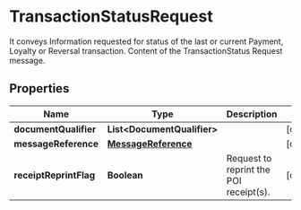 

# TransactionStatusRequest

It conveys Information requested for status of the last or current Payment, Loyalty or Reversal transaction. Content of the TransactionStatus Request message.

## Properties

| Name | Type | Description | Notes |
|------------ | ------------- | ------------- | -------------|
|**documentQualifier** | **List&lt;DocumentQualifier&gt;** |  |  [optional] |
|**messageReference** | [**MessageReference**](MessageReference.md) |  |  [optional] |
|**receiptReprintFlag** | **Boolean** | Request to reprint the POI receipt(s). |  [optional] |



